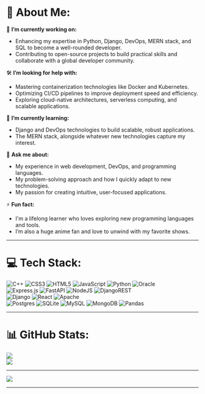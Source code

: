 

# 💫 About Me:

🔭 **I’m currently working on:**

- Enhancing my expertise in Python, Django, DevOps, MERN stack, and SQL to become a well-rounded developer.
- Contributing to open-source projects to build practical skills and collaborate with a global developer community.

🛠 **I’m looking for help with:**

- Mastering containerization technologies like Docker and Kubernetes.
- Optimizing CI/CD pipelines to improve deployment speed and efficiency.
- Exploring cloud-native architectures, serverless computing, and scalable applications.

🌱 **I’m currently learning:**

- Django and DevOps technologies to build scalable, robust applications.
- The MERN stack, alongside whatever new technologies capture my interest.

💬 **Ask me about:**

- My experience in web development, DevOps, and programming languages.
- My problem-solving approach and how I quickly adapt to new technologies.
- My passion for creating intuitive, user-focused applications.

⚡ **Fun fact:**

- I'm a lifelong learner who loves exploring new programming languages and tools.
- I’m also a huge anime fan and love to unwind with my favorite shows.

---

# 💻 Tech Stack:

![C++](https://img.shields.io/badge/c++-%2300599C.svg?style=for-the-badge&logo=c%2B%2B&logoColor=white) ![CSS3](https://img.shields.io/badge/css3-%231572B6.svg?style=for-the-badge&logo=css3&logoColor=white) ![HTML5](https://img.shields.io/badge/html5-%23E34F26.svg?style=for-the-badge&logo=html5&logoColor=white) ![JavaScript](https://img.shields.io/badge/javascript-%23323330.svg?style=for-the-badge&logo=javascript&logoColor=%23F7DF1E) ![Python](https://img.shields.io/badge/python-3670A0?style=for-the-badge&logo=python&logoColor=ffdd54) ![Oracle](https://img.shields.io/badge/Oracle-F80000?style=for-the-badge&logo=oracle&logoColor=white)  
![Express.js](https://img.shields.io/badge/express.js-%23404d59.svg?style=for-the-badge&logo=express&logoColor=%2361DAFB) ![FastAPI](https://img.shields.io/badge/FastAPI-005571?style=for-the-badge&logo=fastapi) ![NodeJS](https://img.shields.io/badge/node.js-6DA55F?style=for-the-badge&logo=node.js&logoColor=white) ![DjangoREST](https://img.shields.io/badge/DJANGO-REST-ff1709?style=for-the-badge&logo=django&logoColor=white&color=ff1709&labelColor=gray)  
![Django](https://img.shields.io/badge/django-%23092E20.svg?style=for-the-badge&logo=django&logoColor=white) ![React](https://img.shields.io/badge/react-%2320232a.svg?style=for-the-badge&logo=react&logoColor=%2361DAFB) ![Apache](https://img.shields.io/badge/apache-%23D42029.svg?style=for-the-badge&logo=apache&logoColor=white)  
![Postgres](https://img.shields.io/badge/postgres-%23316192.svg?style=for-the-badge&logo=postgresql&logoColor=white) ![SQLite](https://img.shields.io/badge/sqlite-%2307405e.svg?style=for-the-badge&logo=sqlite&logoColor=white) ![MySQL](https://img.shields.io/badge/mysql-%2300f.svg?style=for-the-badge&logo=mysql&logoColor=white) ![MongoDB](https://img.shields.io/badge/MongoDB-%234ea94b.svg?style=for-the-badge&logo=mongodb&logoColor=white) ![Pandas](https://img.shields.io/badge/pandas-%23150458.svg?style=for-the-badge&logo=pandas&logoColor=white)

---

# 📊 GitHub Stats:

![](https://github-readme-streak-stats.herokuapp.com/?user=shub-surve&theme=radical&hide_border=false)  
![](https://github-readme-stats.vercel.app/api/top-langs/?username=shub-surve&theme=radical&hide_border=false&include_all_commits=false&count_private=false&layout=compact)

---

[![](https://visitcount.itsvg.in/api?id=shub-surve&icon=0&color=0)](https://visitcount.itsvg.in)

---

